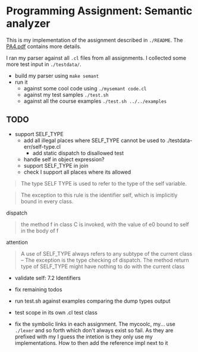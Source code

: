 # Programming Assignment: Semantic analyzer

This is my implementation of the assignment described in `./README`. The
[PA4.pdf](https://web.stanford.edu/class/cs143/handouts/PA4.pdf) contains more details.

I ran my parser against all `.cl` files from all assignments. I collected some more test input in
`./testdata/`.

* build my parser using `make semant`
* run it
  * against some cool code using `./mysemant code.cl`
  * against my test samples `./test.sh`
  * against all the course examples `./test.sh ../../examples`

## TODO

* support SELF_TYPE
  * add all illegal places where SELF_TYPE cannot be used to ./testdata-err/self-type.cl
    * add static dispatch to disallowed test
  * handle self in object expression?
  * support SELF_TYPE in join
  * check I support all places where its allowed

> The type SELF TYPE is used to refer to the type of the self variable.

> The exception to this
rule is the identifier self, which is implicitly bound in every class.

dispatch
> the method f in class C is invoked, with the value of e0 bound to self in the body
of f

attention
> A use of SELF_TYPE always refers to any subtype of the
current class
– The exception is the type checking of dispatch. The method return
type of SELF_TYPE might have nothing to do with the current
class

* validate self: 7.2 Identifiers

* fix remaining todos

* run test.sh against examples comparing the dump types output
* test scope in its own .cl test class

* fix the symbolic links in each assignment. The mycoolc, my... use `./lexer` and so forth which
don't always exist so fail. As they are prefixed with my I guess the intetion is they only use my
implementations. How to then add the reference impl next to it

